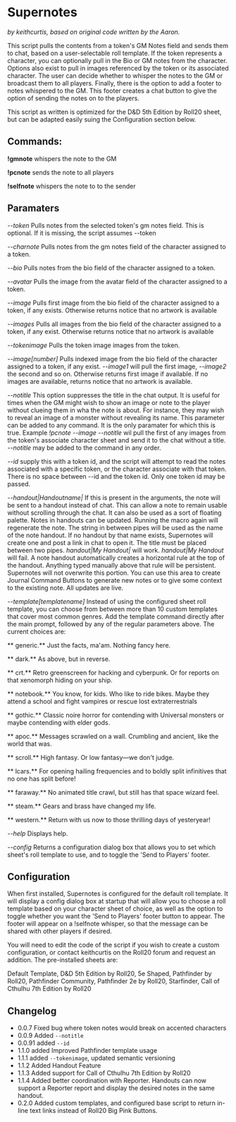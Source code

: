 # Supernotes
*by keithcurtis, based on original code written by the Aaron.*

This script pulls the contents from a token's GM Notes field and sends them to chat, based on a user-selectable roll template. If the token represents a character, you can optionally pull in the Bio or GM notes from the character. Options also exist to pull in images referenced by the token or its associated character. The user can decide whether to whisper the notes to the GM or broadcast them to all players. Finally, there is the option to add a footer to notes whispered to the GM. This footer creates a chat button to give the option of sending the notes on to the players.

This script as written is optimized for the D&D 5th Edition by Roll20 sheet, but can be adapted easily suing the Configuration section below.


## Commands:

**!gmnote** whispers the note to the GM

**!pcnote** sends the note to all players

**!selfnote** whispers the note to to the sender


## Paramaters

*--token* Pulls notes from the selected token's gm notes field. This is optional. If it is missing, the script assumes --token

*--charnote* Pulls notes from the gm notes field of the character assigned to a token.

*--bio* Pulls notes from the bio field of the character assigned to a token.

*--avatar* Pulls the image from the avatar field of the character assigned to a token.

*--image* Pulls first image from the bio field of the character assigned to a token, if any exists. Otherwise returns notice that no artwork is available

*--images* Pulls all images from the bio field of the character assigned to a token, if any exist. Otherwise returns notice that no artwork is available

*--tokenimage* Pulls the token image images from the token.

*--image[number]* Pulls indexed image from the bio field of the character assigned to a token, if any exist. *--image1* will pull the first image, *--image2* the second and so on. Otherwise returns first image if available. If no images are available, returns notice that no artwork is available.

*--notitle* This option suppresses the title in the chat output. It is useful for times when the GM might wish to show an image or note to the player without clueing them in wha the note is about. For instance, they may wish to reveal an image of a monster without revealing its name. This parameter can be added to any command. It is the only paramater for which this is true. Example *!pcnote --image --notitle* wil pull the first of any images from the token's associate character sheet and send it to the chat without a title. *--notitle* may be added to the command in any order.

*--id* supply this with a token id, and the script will attempt to read the notes associated with a specific token, or the character associate with that token. There is no space between --id and the token id. Only one token id may be passed.

*--handout|Handoutname|* If this is present in the arguments, the note will be sent to a handout instead of chat. This can allow a note to remain usable without scrolling through the chat. It can also be used as a sort of floating palette. Notes in handouts can be updated. Running the macro again will regenerate the note. The string in between pipes will be used as the name of the note handout. If no handout by that name exists, Supernotes will create one and post a link in chat to open it. The title must be placed between two pipes. *handout|My Handout|* will work. *handout|My Handout* will fail. A note handout automatically creates a horizontal rule at the top of the handout. Anything typed manually above that rule will be persistent. Supernotes will not overwrite this portion. You can use this area to create Journal Command Buttons to generate new notes or to give some context to the existing note. All updates are live.

*--template[templatename]* Instead of using the configured sheet roll template, you can choose from between more than 10 custom templates that cover most common genres. Add the template command directly after the main prompt, followed by any of the regular parameters above. The current choices are:

** generic.** Just the facts, ma'am. Nothing fancy here.

** dark.** As above, but in reverse.

** crt.** Retro greenscreen for hacking and cyberpunk. Or for reports on that xenomorph hiding on your ship.

** notebook.** You know, for kids. Who like to ride bikes. Maybe they attend a school and fight vampires or rescue lost extraterrestrials

** gothic.** Classic noire horror for contending with Universal monsters or maybe contending with elder gods.

** apoc.** Messages scrawled on a wall. Crumbling and ancient, like the world that was.

** scroll.** High fantasy. Or low fantasy—we don't judge.

** lcars.** For opening hailing frequencies and to boldly split infinitives that no one has split before!

** faraway.** No animated title crawl, but still has that space wizard feel.

** steam.** Gears and brass have changed my life.

** western.** Return with us now to those thrilling days of yesteryear!

*--help* Displays help.

*--config* Returns a configuration dialog box that allows you to set which sheet's roll template to use, and to toggle the 'Send to Players' footer.


## Configuration

When first installed, Supernotes is configured for the default roll template. It will display a config dialog box at startup that will allow you to choose a roll template based on your character sheet of choice, as well as the option  to toggle whether you want the 'Send to Players' footer button to appear. The footer will appear on a !selfnote whisper, so that the message can be shared with other players if desired.

You will need to edit the code of the script if you wish to create a custom configuration, or contact keithcurtis on the Roll20 forum and request an addition. The pre-installed sheets are:

Default Template, D&D 5th Edition by Roll20, 5e Shaped, Pathfinder by Roll20, Pathfinder Community, Pathfinder 2e by Roll20, Starfinder, Call of Cthulhu 7th Edition by Roll20

## Changelog

- 0.0.7 Fixed bug where token notes would break on accented characters
- 0.0.9 Added `--notitle`
- 0.0.91 added `--id`
- 1.1.0 added  Improved Pathfinder template usage
- 1.1.1 added `--tokenimage`, updated semantic versioning
- 1.1.2 Added Handout Feature
- 1.1.3 Added support for Call of Cthulhu 7th Edition by Roll20
- 1.1.4 Added better coordination with Reporter. Handouts can now support a Reporter report and display the desired notes in the same handout.
- 0.2.0 Added custom templates, and configured base script to return in-line text links instead of Roll20 Big Pink Buttons.
